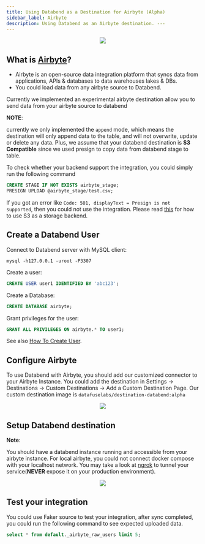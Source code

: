 ```yaml
---
title: Using Databend as a Destination for Airbyte (Alpha)
sidebar_label: Airbyte
description: Using Databend as an Airbyte destination. ---
---
```


<p align="center">
<img src="/img/integration/integration-airbyte.png"/>
</p>

## What is [Airbyte](https://airbyte.com/)?


* Airbyte is an open-source data integration platform that syncs data from applications, APIs & databases to data warehouses lakes & DBs.
* You could load data from any airbyte source to Databend.

Currently we implemented an experimental airbyte destination allow you to send data from your airbyte source to databend

**NOTE**:

currently we only implemented the `append` mode, which means the destination will only append data to the table, and will not overwrite, update or delete any data. Plus, we assume that your databend destination is **S3 Compatible** since we used presign to copy data from databend stage to table.

To check whether your backend support the integration, you could simply run the following command

```sql
CREATE STAGE IF NOT EXISTS airbyte_stage;
PRESIGN UPLOAD @airbyte_stage/test.csv;
```

If you got an error like `Code: 501, displayText = Presign is not supported`, then you could not use the integration. Please read [this](/doc/deploy/deploying-databend) for how to use S3 as a storage backend.

## Create a Databend User

Connect to Databend server with MySQL client:
```shell
mysql -h127.0.0.1 -uroot -P3307 
```

Create a user:
```sql
CREATE USER user1 IDENTIFIED BY 'abc123';
```

Create a Database:
```sql
CREATE DATABASE airbyte;
```

Grant privileges for the user:
```sql
GRANT ALL PRIVILEGES ON airbyte.* TO user1;
```

See also [How To Create User](../../14-sql-commands/00-ddl/30-user/01-user-create-user.md).

## Configure Airbyte

To use Databend with Airbyte, you should add our customized connector to your Airbyte Instance. You could add the destination in Settings -> Destinations -> Custom Destinations -> Add a Custom Destination Page. Our custom destination image is `datafuselabs/destination-databend:alpha`
<p align="center">
<img src="/img/integration/integration-airbyte-plugins.png"/>
</p>

## Setup Databend destination
**Note**:

You should have a databend instance running and accessible from your airbyte instance. For local airbyte, you could not connect docker compose with your localhost network. You may take a look at [ngrok](https://ngrok.com/) to tunnel your service(**NEVER** expose it on your production environment).

<p align="center">
<img src="/img/integration/integration-airbyte-destinations.png"/>
</p>

## Test your integration
You could use Faker source to test your integration, after sync completed, you could run the following command to see expected uploaded data.

```sql
select * from default._airbyte_raw_users limit 5;
```
